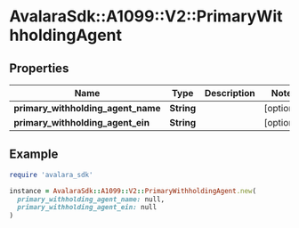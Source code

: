 # AvalaraSdk::A1099::V2::PrimaryWithholdingAgent

## Properties

| Name | Type | Description | Notes |
| ---- | ---- | ----------- | ----- |
| **primary_withholding_agent_name** | **String** |  | [optional] |
| **primary_withholding_agent_ein** | **String** |  | [optional] |

## Example

```ruby
require 'avalara_sdk'

instance = AvalaraSdk::A1099::V2::PrimaryWithholdingAgent.new(
  primary_withholding_agent_name: null,
  primary_withholding_agent_ein: null
)
```

